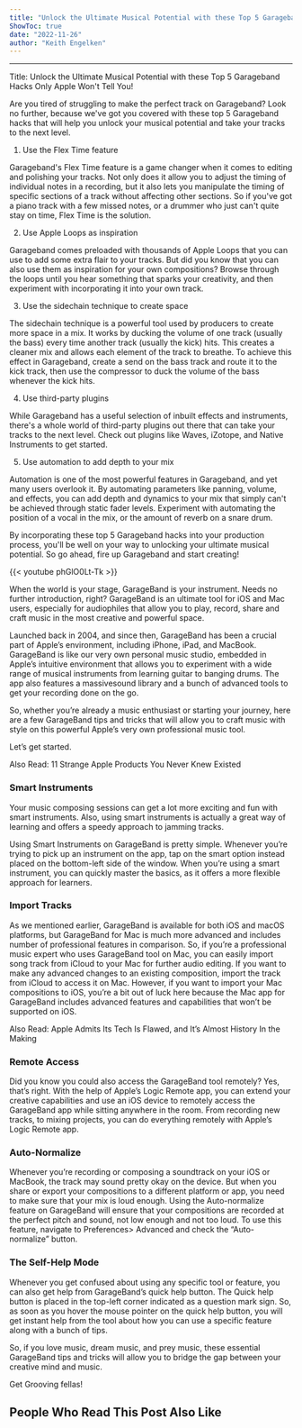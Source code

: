 ```yaml
---
title: "Unlock the Ultimate Musical Potential with these Top 5 Garageband Hacks Only Apple Won't Tell You!"
ShowToc: true 
date: "2022-11-26"
author: "Keith Engelken"
---
```

*****
Title: Unlock the Ultimate Musical Potential with these Top 5 Garageband Hacks Only Apple Won't Tell You!


Are you tired of struggling to make the perfect track on Garageband? Look no further, because we've got you covered with these top 5 Garageband hacks that will help you unlock your musical potential and take your tracks to the next level. 

1. Use the Flex Time feature

Garageband's Flex Time feature is a game changer when it comes to editing and polishing your tracks. Not only does it allow you to adjust the timing of individual notes in a recording, but it also lets you manipulate the timing of specific sections of a track without affecting other sections. So if you've got a piano track with a few missed notes, or a drummer who just can't quite stay on time, Flex Time is the solution. 

2. Use Apple Loops as inspiration

Garageband comes preloaded with thousands of Apple Loops that you can use to add some extra flair to your tracks. But did you know that you can also use them as inspiration for your own compositions? Browse through the loops until you hear something that sparks your creativity, and then experiment with incorporating it into your own track. 

3. Use the sidechain technique to create space

The sidechain technique is a powerful tool used by producers to create more space in a mix. It works by ducking the volume of one track (usually the bass) every time another track (usually the kick) hits. This creates a cleaner mix and allows each element of the track to breathe. To achieve this effect in Garageband, create a send on the bass track and route it to the kick track, then use the compressor to duck the volume of the bass whenever the kick hits. 

4. Use third-party plugins

While Garageband has a useful selection of inbuilt effects and instruments, there's a whole world of third-party plugins out there that can take your tracks to the next level. Check out plugins like Waves, iZotope, and Native Instruments to get started. 

5. Use automation to add depth to your mix

Automation is one of the most powerful features in Garageband, and yet many users overlook it. By automating parameters like panning, volume, and effects, you can add depth and dynamics to your mix that simply can't be achieved through static fader levels. Experiment with automating the position of a vocal in the mix, or the amount of reverb on a snare drum. 

By incorporating these top 5 Garageband hacks into your production process, you'll be well on your way to unlocking your ultimate musical potential. So go ahead, fire up Garageband and start creating!

{{< youtube phGlO0Lt-Tk >}} 



When the world is your stage, GarageBand is your instrument. Needs no further introduction, right? GarageBand is an ultimate tool for iOS and Mac users, especially for audiophiles that allow you to play, record, share and craft music in the most creative and powerful space.
 
Launched back in 2004, and since then, GarageBand has been a crucial part of Apple’s environment, including iPhone, iPad, and MacBook. GarageBand is like our very own personal music studio, embedded in Apple’s intuitive environment that allows you to experiment with a wide range of musical instruments from learning guitar to banging drums. The app also features a massivesound library and a bunch of advanced tools to get your recording done on the go.
 
So, whether you’re already a music enthusiast or starting your journey, here are a few GarageBand tips and tricks that will allow you to craft music with style on this powerful Apple’s very own professional music tool.
 
Let’s get started.
 
Also Read: 11 Strange Apple Products You Never Knew Existed
 
### Smart Instruments
 
Your music composing sessions can get a lot more exciting and fun with smart instruments. Also, using smart instruments is actually a great way of learning and offers a speedy approach to jamming tracks.
 
Using Smart Instruments on GarageBand is pretty simple. Whenever you’re trying to pick up an instrument on the app, tap on the smart option instead placed on the bottom-left side of the window. When you’re using a smart instrument, you can quickly master the basics, as it offers a more flexible approach for learners.
 
### Import Tracks
 
As we mentioned earlier, GarageBand is available for both iOS and macOS platforms, but GarageBand for Mac is much more advanced and includes number of professional features in comparison. So, if you’re a professional music expert who uses GarageBand tool on Mac, you can easily import song track from iCloud to your Mac for further audio editing. If you want to make any advanced changes to an existing composition, import the track from iCloud to access it on Mac. However, if you want to import your Mac compositions to iOS, you’re a bit out of luck here because the Mac app for GarageBand includes advanced features and capabilities that won’t be supported on iOS.
 
Also Read: Apple Admits Its Tech Is Flawed, and It’s Almost History In the Making
 
### Remote Access
 
Did you know you could also access the GarageBand tool remotely? Yes, that’s right. With the help of Apple’s Logic Remote app, you can extend your creative capabilities and use an iOS device to remotely access the GarageBand app while sitting anywhere in the room. From recording new tracks, to mixing projects, you can do everything remotely with Apple’s Logic Remote app.
 
### Auto-Normalize
 
Whenever you’re recording or composing a soundtrack on your iOS or MacBook, the track may sound pretty okay on the device. But when you share or export your compositions to a different platform or app, you need to make sure that your mix is loud enough. Using the Auto-normalize feature on GarageBand will ensure that your compositions are recorded at the perfect pitch and sound, not low enough and not too loud. To use this feature, navigate to Preferences> Advanced and check the “Auto-normalize” button.
 
### The Self-Help Mode
 
Whenever you get confused about using any specific tool or feature, you can also get help from GarageBand’s quick help button. The Quick help button is placed in the top-left corner indicated as a question mark sign. So, as soon as you hover the mouse pointer on the quick help button, you will get instant help from the tool about how you can use a specific feature along with a bunch of tips.
 
So, if you love music, dream music, and prey music, these essential GarageBand tips and tricks will allow you to bridge the gap between your creative mind and music.
 
Get Grooving fellas! 
 
##  People Who Read This Post Also Like 



